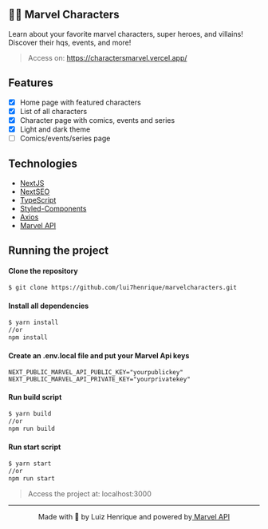 ## 🦸‍♂️ Marvel Characters
Learn about your favorite marvel characters, super heroes, and villains! Discover their hqs, events, and more!
> Access on: https://charactersmarvel.vercel.app/

## Features
- [x] Home page with featured characters
- [x] List of all characters
- [x] Character page with comics, events and series
- [x] Light and dark theme
- [ ] Comics/events/series page

## Technologies
- [NextJS](https://nextjs.org/)
- [NextSEO](https://github.com/garmeeh/next-seo)
- [TypeScript](https://www.typescriptlang.org/)
- [Styled-Components](https://styled-components.com/)
- [Axios](https://github.com/axios/axios)
- [Marvel API](https://developer.marvel.com/)

## Running the project

#### Clone the repository
```bash
$ git clone https://github.com/lui7henrique/marvelcharacters.git
```
    
#### Install all dependencies
```bash
$ yarn install 
//or
npm install
```

#### Create an .env.local file and put your Marvel Api keys
```
NEXT_PUBLIC_MARVEL_API_PUBLIC_KEY="yourpublickey"
NEXT_PUBLIC_MARVEL_API_PRIVATE_KEY="yourprivatekey"
```

#### Run build script
```bash
$ yarn build 
//or
npm run build
```

#### Run start script
```bash
$ yarn start 
//or
npm run start
```

> Access the project at: localhost:3000

---

<p align="center">Made with 💖 by Luiz Henrique and powered by<a href="https://developer.marvel.com/" target="_blank"> Marvel API</a>
